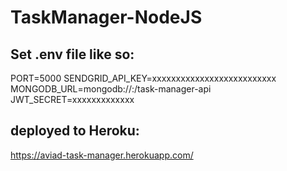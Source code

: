 # TaskManager-NodeJS
## Set .env file like so:
PORT=5000
SENDGRID_API_KEY=xxxxxxxxxxxxxxxxxxxxxxxxxx
MONGODB_URL=mongodb://<IP>:<PORT>/task-manager-api
JWT_SECRET=xxxxxxxxxxxxx
## deployed to Heroku:
https://aviad-task-manager.herokuapp.com/
